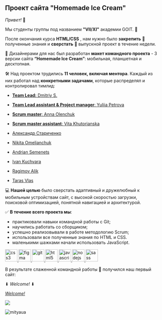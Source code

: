 ## Проект сайта "Homemade Ice Cream"

_Привет!_ :wave:

Мы студенты группы под названием **"VII/XI"** академии GOIT. :rocket:

После окончания курса **HTML/CSS** , нам нужно было **закрепить** :pushpin:
полученные знания и **сверстать** :page_with_curl: выпускной проект в течение
недели.

:art: Дизайнерами для нас был разработан **макет командного проекта** - 3 версии
сайта **“Homemade Ice Cream”**: мобильная, планшетная и десктопная.

:hammer_and_wrench: Над проектом трудились **11 человек, включая
ментора**. Каждый из них работал над **конкретными задачами**, которые
распределял и контролировал тимлид:

- [**Team Lead:** Dmitriy S.](https://github.com/mityaua)

- [**Team Lead assistant & Project manager**: Yuliia Petrova](https://github.com/Yuliia-Petrova)

- [**Scrum master**: Anna Olenchuk](https://github.com/AnnaOlenchuk)

- [**Scrum master assistant**: Vita Khutorianska](https://github.com/vita-khutorianska)

- [Александр Стариченко](https://github.com/Glasgalas)

- [Nikita Omelianchuk](https://github.com/NikitaOmelianchuk)

- [Andrian Semenets](https://github.com/AndrianSemenets)

- [Ivan Kuchvara](https://github.com/Kuchvara)

- [Ragimov Alik](https://github.com/ragimovalik)

- [Taras Vlas](https://github.com/taras-vlas)

:computer: **Нашей целью** было сверстать адаптивный и дружелюбный к мобильным
устройствам сайт, с высокой скоростью загрузки, поисковой оптимизацией, понятной
навигацией и архитектурой.

:white_check_mark: **В течение всего проекта мы**:

- практиковали навыки командной работы с Git;
- научились работать со сборщиком;
- успешно реализовывали в работе методологию Scrum;
- использовали все полученные знания по HTML и CSS.
- маленькими шажками начали использовать JavaScript.

<p align="left"> <a href="https://www.w3schools.com/css/" target="_blank"> <img src="https://devicons.github.io/devicon/devicon.git/icons/css3/css3-original-wordmark.svg" alt="css3" width="40" height="40"/> </a> <a href="https://www.figma.com/" target="_blank"> <img src="https://www.vectorlogo.zone/logos/figma/figma-icon.svg" alt="figma" width="40" height="40"/> </a> <a href="https://git-scm.com/" target="_blank"> <img src="https://www.vectorlogo.zone/logos/git-scm/git-scm-icon.svg" alt="git" width="40" height="40"/> </a> <a href="https://www.w3.org/html/" target="_blank"> <img src="https://devicons.github.io/devicon/devicon.git/icons/html5/html5-original-wordmark.svg" alt="html5" width="40" height="40"/> </a> <a href="https://developer.mozilla.org/en-US/docs/Web/JavaScript" target="_blank"> <img src="https://devicons.github.io/devicon/devicon.git/icons/javascript/javascript-original.svg" alt="javascript" width="40" height="40"/> </a> <a href="https://nodejs.org" target="_blank"> <img src="https://devicons.github.io/devicon/devicon.git/icons/nodejs/nodejs-original-wordmark.svg" alt="nodejs" width="40" height="40"/> </a> <a href="https://sass-lang.com" target="_blank"> <img src="https://devicons.github.io/devicon/devicon.git/icons/sass/sass-original.svg" alt="sass" width="40" height="40"/> </a> </p>


В результате слаженной командной работы :handshake: получился наш первый сайт:

⬇ _Welcome!_ ⬇

[_Welcome!_](https://github.com/mityaua/final-project-7)

[<img src="https://i.imgur.com/PS6Fpk5.png">](https://mityaua.github.io/final-project-7/)

<p align="left"> <img src="https://komarev.com/ghpvc/?username=mityaua&label=Profile%20views&color=0e75b6&style=flat" alt="mityaua" /> </p>
